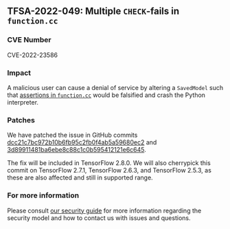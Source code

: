 ## TFSA-2022-049: Multiple `CHECK`-fails in `function.cc`

### CVE Number
CVE-2022-23586

### Impact
A malicious user can cause a denial of service by altering a `SavedModel` such that [assertions in `function.cc`](https://github.com/tensorflow/tensorflow/blob/a1320ec1eac186da1d03f033109191f715b2b130/tensorflow/core/framework/function.cc) would be falsified and crash the Python interpreter.

### Patches
We have patched the issue in GitHub commits [dcc21c7bc972b10b6fb95c2fb0f4ab5a59680ec2](https://github.com/tensorflow/tensorflow/commit/dcc21c7bc972b10b6fb95c2fb0f4ab5a59680ec2) and [3d89911481ba6ebe8c88c1c0b595412121e6c645](https://github.com/tensorflow/tensorflow/commit/3d89911481ba6ebe8c88c1c0b595412121e6c645).

The fix will be included in TensorFlow 2.8.0. We will also cherrypick this commit on TensorFlow 2.7.1, TensorFlow 2.6.3, and TensorFlow 2.5.3, as these are also affected and still in supported range.

### For more information
Please consult [our security guide](https://github.com/tensorflow/tensorflow/blob/master/SECURITY.md) for more information regarding the security model and how to contact us with issues and questions.
